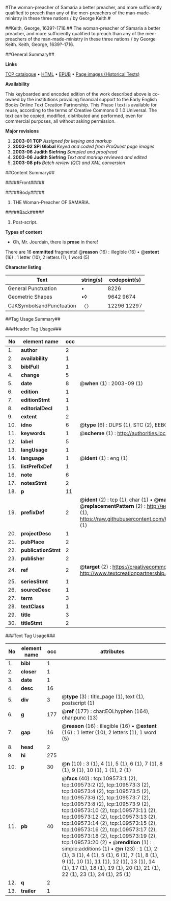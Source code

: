 #The woman-preacher of Samaria a better preacher, and more sufficiently qualified to preach than any of the men-preachers of the man-made-ministry in these three nations / by George Keith.#

##Keith, George, 1639?-1716.##
The woman-preacher of Samaria a better preacher, and more sufficiently qualified to preach than any of the men-preachers of the man-made-ministry in these three nations / by George Keith.
Keith, George, 1639?-1716.

##General Summary##

**Links**

[TCP catalogue](http://www.ota.ox.ac.uk/tcp/)  • 
[HTML](http://tei.it.ox.ac.uk/tcp/Texts-HTML/free/A47/A47200.html)  • 
[EPUB](http://tei.it.ox.ac.uk/tcp/Texts-EPUB/free/A47/A47200.epub) • 
[Page images (Historical Texts)](https://data.historicaltexts.jisc.ac.uk/view?pubId=eebo-23813445e&pageId=eebo-23813445e-109573-1)

**Availability**

This keyboarded and encoded edition of the
	       work described above is co-owned by the institutions
	       providing financial support to the Early English Books
	       Online Text Creation Partnership. This Phase I text is
	       available for reuse, according to the terms of Creative
	       Commons 0 1.0 Universal. The text can be copied,
	       modified, distributed and performed, even for
	       commercial purposes, all without asking permission.

**Major revisions**

1. __2003-01__ __TCP__ *Assigned for keying and markup*
1. __2003-02__ __SPi Global__ *Keyed and coded from ProQuest page images*
1. __2003-06__ __Judith Siefring__ *Sampled and proofread*
1. __2003-06__ __Judith Siefring__ *Text and markup reviewed and edited*
1. __2003-08__ __pfs__ *Batch review (QC) and XML conversion*

##Content Summary##

#####Front#####

#####Body#####

1. THE Woman-Preacher OF SAMARIA.

#####Back#####

1. Post-script.

**Types of content**

  * Oh, Mr. Jourdain, there is **prose** in there!

There are 16 **ommitted** fragments! 
 @__reason__ (16) : illegible (16)  •  @__extent__ (16) : 1 letter (10), 2 letters (1), 1 word (5)

**Character listing**


|Text|string(s)|codepoint(s)|
|---|---|---|
|General Punctuation|•|8226|
|Geometric Shapes|▪◊|9642 9674|
|CJKSymbolsandPunctuation|〈〉|12296 12297|

##Tag Usage Summary##

###Header Tag Usage###

|No|element name|occ|attributes|
|---|---|---|---|
|1.|__author__|2||
|2.|__availability__|1||
|3.|__biblFull__|1||
|4.|__change__|5||
|5.|__date__|8| @__when__ (1) : 2003-09 (1)|
|6.|__edition__|1||
|7.|__editionStmt__|1||
|8.|__editorialDecl__|1||
|9.|__extent__|2||
|10.|__idno__|6| @__type__ (6) : DLPS (1), STC (2), EEBO-CITATION (1), OCLC (1), VID (1)|
|11.|__keywords__|1| @__scheme__ (1) : http://authorities.loc.gov/ (1)|
|12.|__label__|5||
|13.|__langUsage__|1||
|14.|__language__|1| @__ident__ (1) : eng (1)|
|15.|__listPrefixDef__|1||
|16.|__note__|6||
|17.|__notesStmt__|2||
|18.|__p__|11||
|19.|__prefixDef__|2| @__ident__ (2) : tcp (1), char (1)  •  @__matchPattern__ (2) : ([0-9\-]+):([0-9IVX]+) (1), (.+) (1)  •  @__replacementPattern__ (2) : http://eebo.chadwyck.com/downloadtiff?vid=$1&page=$2 (1), https://raw.githubusercontent.com/textcreationpartnership/Texts/master/tcpchars.xml#$1 (1)|
|20.|__projectDesc__|1||
|21.|__pubPlace__|2||
|22.|__publicationStmt__|2||
|23.|__publisher__|2||
|24.|__ref__|2| @__target__ (2) : https://creativecommons.org/publicdomain/zero/1.0/ (1), http://www.textcreationpartnership.org/docs/. (1)|
|25.|__seriesStmt__|1||
|26.|__sourceDesc__|1||
|27.|__term__|3||
|28.|__textClass__|1||
|29.|__title__|3||
|30.|__titleStmt__|2||


###Text Tag Usage###

|No|element name|occ|attributes|
|---|---|---|---|
|1.|__bibl__|1||
|2.|__closer__|1||
|3.|__date__|1||
|4.|__desc__|16||
|5.|__div__|3| @__type__ (3) : title_page (1), text (1), postscript (1)|
|6.|__g__|177| @__ref__ (177) : char:EOLhyphen (164), char:punc (13)|
|7.|__gap__|16| @__reason__ (16) : illegible (16)  •  @__extent__ (16) : 1 letter (10), 2 letters (1), 1 word (5)|
|8.|__head__|2||
|9.|__hi__|275||
|10.|__p__|30| @__n__ (10) : 3 (1), 4 (1), 5 (1), 6 (1), 7 (1), 8 (1), 9 (1), 10 (1), 1 (1), 2 (1)|
|11.|__pb__|40| @__facs__ (40) : tcp:109573:1 (2), tcp:109573:2 (2), tcp:109573:3 (2), tcp:109573:4 (2), tcp:109573:5 (2), tcp:109573:6 (2), tcp:109573:7 (2), tcp:109573:8 (2), tcp:109573:9 (2), tcp:109573:10 (2), tcp:109573:11 (2), tcp:109573:12 (2), tcp:109573:13 (2), tcp:109573:14 (2), tcp:109573:15 (2), tcp:109573:16 (2), tcp:109573:17 (2), tcp:109573:18 (2), tcp:109573:19 (2), tcp:109573:20 (2)  •  @__rendition__ (1) : simple:additions (1)  •  @__n__ (23) : 1 (1), 2 (1), 3 (1), 4 (1), 5 (1), 6 (1), 7 (1), 8 (1), 9 (1), 10 (1), 11 (1), 12 (1), 13 (1), 14 (1), 17 (1), 18 (1), 19 (1), 20 (1), 21 (1), 22 (1), 23 (1), 24 (1), 25 (1)|
|12.|__q__|2||
|13.|__trailer__|1||
